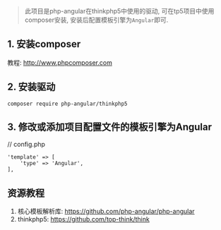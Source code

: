 > 此项目是php-angular在thinkphp5中使用的驱动, 可在tp5项目中使用composer安装, 安装后配置模板引擎为`Angular`即可.  

## 1. 安装composer

教程: http://www.phpcomposer.com

## 2. 安装驱动  
```
composer require php-angular/thinkphp5
```

## 3. 修改或添加项目配置文件的模板引擎为Angular  

// config.php
```
'template' => [
    'type' => 'Angular',
],
```

## 资源教程

1. 核心模板解析库: https://github.com/php-angular/php-angular  
2. thinkphp5: https://github.com/top-think/think
